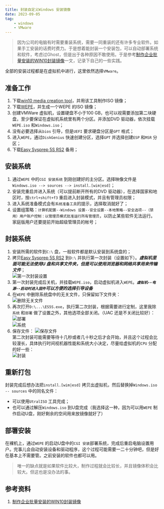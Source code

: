 ```yaml
---
title: 封装自定义Windows 安装镜像 
date: 2023-09-05    
tag:   
    - windows    
    - VMware
---  
```


> 因为公司的电脑有时需要重装系统，需要一同重装的还有许多专业软件。如果手工安装的话费时费力。于是想着能封装一个安装包，可以自动部署系统和软件，考虑过Ghost，但是出于各种原因不敢使用。于是参考[制作企业批量安装的WIN10封装镜像](https://blog.csdn.net/qq_24946447/article/details/123851055)一文，记录下自己的一些实践。  

<!-- more -->
全部的安装过程都是在虚拟机中进行，这里依然选择`VMware`。

## 准备工作  
1. 下载[win10 media creation tool](https://www.microsoft.com/en-us/software-download/windows10)，并用该工具制作ISO 镜像；  
2. 下载[WEPE](https://www.wepe.com.cn/)，并生成一个WEPE 的ISO 镜像；  
3. 创建VMWare 虚拟机，设置硬盘不小于100 GB，也可以视需要添加第二块硬盘，至少要保证在虚拟机系统里有两个分区。并添加DVD 驱动器，依次挂载`WEPE.iso` 和`Windows.iso`；  
4. 没有必要选择从`bios` 引导，但是`UEFI` 要求硬盘分区是`GPT` 格式；  
5. 进入`WEPE`，通过`DiskGenius` 快速创建分区，选择`GPT` 并选择创建`ESP` 和`MSR` 分区；  
6. 下载[Easy Sysprep 5S RS2](https://www.itsk.com/thread/428084) 备用；  


## 安装系统  
1. 通过`WEPE` 中的`CGI 安装系统` 到刚创建好的主分区。选择映像文件是`Windows.iso --> sources --> install.[wim|esd]`；  
2. 安装完重启并进入系统（可以提前断开所有的DVD 驱动器），在选择国家和地区时，按`ctrl+shift+f3` 重启进入封装模式，并且有管理员权限；  
3. 进入系统准备模式会有`系统准备工具`的提示，选择取消就好了；  
4. 设置组策略：`计算机配置--Windows 设置--安全设置--本地策略--安全选项--（禁用）用户账户控制：以管理员模式批准运行所有管理员`，以防止某些软件无法运行。家庭版用户还要提前开始超级管理员的帐号；  

## 封装系统  
1. 安装所需的软件到`C:\` 盘，一般软件都是默认安装到系统盘的；  
2. 拷贝[Easy Sysprep 5S RS2](https://www.itsk.com/thread/428084) 到`D:\` 并执行第一次封装（设置如下）。***虚拟机里面可能无法使用U 盘和共享文件夹，但是可以使用浏览器和网络共享用来传输文件***；  
   ![第一次封装设置](step_1.png)  
3. 第一次封装完成后关机，并挂载`WEPE.iso`，启动虚拟机进入`WEPE`。***`虚拟机--电源--启动时进入固件`可以方便的选择引导设备***  
4. 在`WEPE` 中删除系统盘中的无关文件，只保留如下文件夹：  
   ![删除无关文件](step_2.png)  
5.  再次打开`D:\...\ES5S.exe`，执行第二次封装，根据需要进行定制，这里我除`系统` 和`部署` 做了设置之外，其他选项全部关闭。（UAC 还是不关闭比较好）：
   ![部署](step_3.png)  
   ![系统](step_4.png)  
6. 保存文件：
   ![保存文件](step_5.png)  
第二次封装可能需要等待十几秒或者几十秒之后才会开始，并且这个过程会比较漫长，具体执行时间视机器性能和系统大小决定，尽量给虚拟机的`CPU` 分配的好一些：  
![封装](step_6.png)  

## 重新打包  
封装完成后想办法把`install.[wim|esd]` 拷贝出虚拟机，然后替换掉`Windows.iso -- sources` 中的同名文件：  
- 可以使用`UtralISO` 工具完成；  
- 也可以通过解压`Windows.iso` 到U盘完成（我选择这一种，因为可以用`WEPE` 制作启动U盘，刚好剩余的空间用来放镜像就好了）  

## 部署安装  
在裸机上，通过`WEPE` 的启动U盘中的`CGI 安装`部署系统，完成后重启电脑设置用户。完事儿会自动安装设备和驱动程序，这个过程可能需要一二十分钟吧，但是好在基本上不需要管。之前安装的软件也都可以用。  

> 唯一的缺点就是如果软件比较大，制作过程就会比较长，并且镜像体积会比较大。但这也是没办法的事。  

## 参考资料  
1. [制作企业批量安装的WIN10封装镜像](https://blog.csdn.net/qq_24946447/article/details/123851055)
